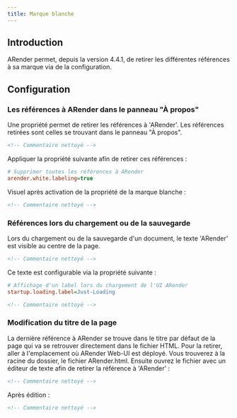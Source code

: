 ```yaml
---
title: Marque blanche
---
```


## Introduction

ARender permet, depuis la version 4.4.1, de retirer les différentes références à sa marque via de la configuration.

## Configuration

### Les références à ARender dans le panneau "À propos"

Une propriété permet de retirer les références à 'ARender'. Les références retirées sont celles se trouvant dans le panneau "À propos".
```xml
<!-- Commentaire nettoyé -->
```

Appliquer la propriété suivante afin de retirer ces références : 

```cfg
# Supprimer toutes les références à ARender
arender.white.labeling=true
```



Visuel après activation de la propriété de la marque blanche : 


```xml
<!-- Commentaire nettoyé -->
```

### Références lors du chargement ou de la sauvegarde


Lors du chargement ou de la sauvegarde d'un document, le texte 'ARender' est visible au centre de la page.

```xml
<!-- Commentaire nettoyé -->
```

Ce texte est configurable via la propriété suivante :


```cfg
# Affichage d'un label lors du chargement de l'UI ARender
startup.loading.label=Just-Loading
```


```xml
<!-- Commentaire nettoyé -->
```


### Modification du titre de la page

La dernière référence à ARender se trouve dans le titre par défaut de la page qui va se retrouver directement dans le fichier HTML. Pour la retirer, aller à l'emplacement où ARender Web-UI est déployé. Vous trouverez à la racine du dossier, le fichier ARender.html. Ensuite ouvrez le fichier avec un éditeur de texte afin de retirer la référence à 'ARender' :

```xml
<!-- Commentaire nettoyé -->
```

Après édition : 

```xml
<!-- Commentaire nettoyé -->
```
